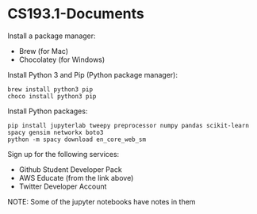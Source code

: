 # CS193.1-Documents

Install a package manager:
- Brew (for Mac)
- Chocolatey (for Windows)

Install Python 3 and Pip (Python package manager):
```
brew install python3 pip
choco install python3 pip
```
Install Python packages: 
```
pip install jupyterlab tweepy preprocessor numpy pandas scikit-learn spacy gensim networkx boto3
python -m spacy download en_core_web_sm
```
Sign up for the following services:
- Github Student Developer Pack
- AWS Educate (from the link above)
- Twitter Developer Account

NOTE: Some of the jupyter notebooks have notes in them
